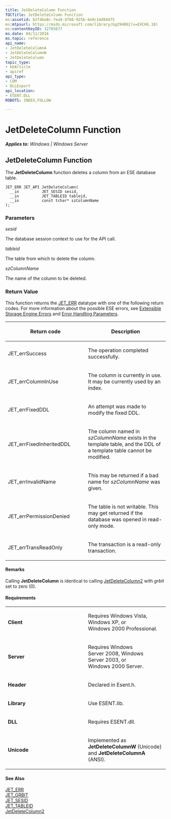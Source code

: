 ```yaml
---
title: JetDeleteColumn Function
TOCTitle: JetDeleteColumn Function
ms:assetid: b2f4be8c-7ea9-4f66-925b-4e9c14d9d475
ms:mtpsurl: https://msdn.microsoft.com/library/Gg294062(v=EXCHG.10)
ms:contentKeyID: 32765677
ms.date: 04/11/2016
ms.topic: reference
api_name: 
- JetDeleteColumnA
- JetDeleteColumnW
- JetDeleteColumn
topic_type: 
- kbArticle
- apiref
api_type: 
- COM
- DLLExport
api_location: 
- ESENT.DLL
ROBOTS: INDEX,FOLLOW

---
```


# JetDeleteColumn Function


_**Applies to:** Windows | Windows Server_

## JetDeleteColumn Function

The **JetDeleteColumn** function deletes a column from an ESE database table.

    JET_ERR JET_API JetDeleteColumn(
      __in          JET_SESID sesid,
      __in          JET_TABLEID tableid,
      __in          const tchar* szColumnName
    );

### Parameters

*sesid*

The database session context to use for the API call.

*tableid*

The table from which to delete the column.

*szColumnName*

The name of the column to be deleted.

### Return Value

This function returns the [JET_ERR](gg294092\(v=exchg.10\).md) datatype with one of the following return codes. For more information about the possible ESE errors, see [Extensible Storage Engine Errors](gg269184\(v=exchg.10\).md) and [Error Handling Parameters](gg269173\(v=exchg.10\).md).

<table>
<colgroup>
<col style="width: 50%" />
<col style="width: 50%" />
</colgroup>
<thead>
<tr class="header">
<th><p>Return code</p></th>
<th><p>Description</p></th>
</tr>
</thead>
<tbody>
<tr class="odd">
<td><p>JET_errSuccess</p></td>
<td><p>The operation completed successfully.</p></td>
</tr>
<tr class="even">
<td><p>JET_errColumnInUse</p></td>
<td><p>The column is currently in use. It may be currently used by an index.</p></td>
</tr>
<tr class="odd">
<td><p>JET_errFixedDDL</p></td>
<td><p>An attempt was made to modify the fixed DDL.</p></td>
</tr>
<tr class="even">
<td><p>JET_errFixedInheritedDDL</p></td>
<td><p>The column named in <em>szColumnName</em> exists in the template table, and the DDL of a template table cannot be modified.</p></td>
</tr>
<tr class="odd">
<td><p>JET_errInvalidName</p></td>
<td><p>This may be returned if a bad name for <em>szColumnName</em> was given.</p></td>
</tr>
<tr class="even">
<td><p>JET_errPermissionDenied</p></td>
<td><p>The table is not writable. This may get returned if the database was opened in read-only mode.</p></td>
</tr>
<tr class="odd">
<td><p>JET_errTransReadOnly</p></td>
<td><p>The transaction is a read-only transaction.</p></td>
</tr>
</tbody>
</table>


#### Remarks

Calling **JetDeleteColumn** is identical to calling [JetDeleteColumn2](gg269320\(v=exchg.10\).md) with *grbit* set to zero (0).

#### Requirements

<table>
<colgroup>
<col style="width: 50%" />
<col style="width: 50%" />
</colgroup>
<tbody>
<tr class="odd">
<td><p><strong>Client</strong></p></td>
<td><p>Requires Windows Vista, Windows XP, or Windows 2000 Professional.</p></td>
</tr>
<tr class="even">
<td><p><strong>Server</strong></p></td>
<td><p>Requires Windows Server 2008, Windows Server 2003, or Windows 2000 Server.</p></td>
</tr>
<tr class="odd">
<td><p><strong>Header</strong></p></td>
<td><p>Declared in Esent.h.</p></td>
</tr>
<tr class="even">
<td><p><strong>Library</strong></p></td>
<td><p>Use ESENT.lib.</p></td>
</tr>
<tr class="odd">
<td><p><strong>DLL</strong></p></td>
<td><p>Requires ESENT.dll.</p></td>
</tr>
<tr class="even">
<td><p><strong>Unicode</strong></p></td>
<td><p>Implemented as <strong>JetDeleteColumnW</strong> (Unicode) and <strong>JetDeleteColumnA</strong> (ANSI).</p></td>
</tr>
</tbody>
</table>


#### See Also

[JET_ERR](gg294092\(v=exchg.10\).md)  
[JET_GRBIT](gg294066\(v=exchg.10\).md)  
[JET_SESID](gg269253\(v=exchg.10\).md)  
[JET_TABLEID](gg269182\(v=exchg.10\).md)  
[JetDeleteColumn2](gg269320\(v=exchg.10\).md)

